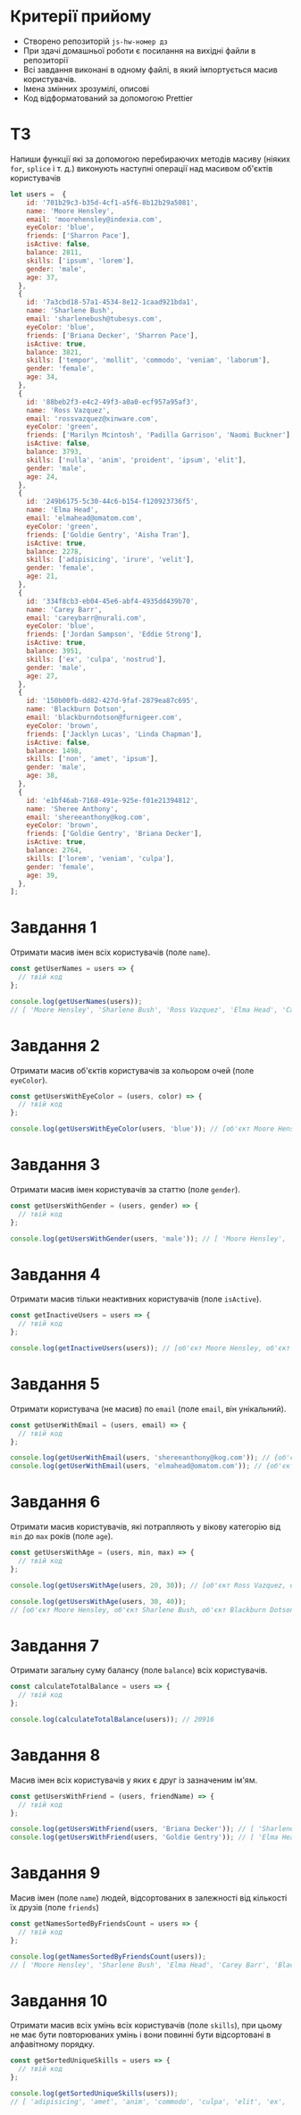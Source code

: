 # Критерії прийому

- Створено репозиторій `js-hw-номер дз`
- При здачі домашньої роботи є посилання на вихідні файли в репозиторії
- Всі завдання виконані в одному файлі, в який імпортується масив користувачів.
- Імена змінних зрозумілі, описові
- Код відформатований за допомогою Prettier

# ТЗ

Напиши функції які за допомогою перебираючих методів масиву (ніяких `for`,
`splice` і т. д.) виконують наступні операції над масивом об'єктів користувачів

```js
let users =  {
    id: '701b29c3-b35d-4cf1-a5f6-8b12b29a5081',
    name: 'Moore Hensley',
    email: 'moorehensley@indexia.com',
    eyeColor: 'blue',
    friends: ['Sharron Pace'],
    isActive: false,
    balance: 2811,
    skills: ['ipsum', 'lorem'],
    gender: 'male',
    age: 37,
  },
  {
    id: '7a3cbd18-57a1-4534-8e12-1caad921bda1',
    name: 'Sharlene Bush',
    email: 'sharlenebush@tubesys.com',
    eyeColor: 'blue',
    friends: ['Briana Decker', 'Sharron Pace'],
    isActive: true,
    balance: 3821,
    skills: ['tempor', 'mollit', 'commodo', 'veniam', 'laborum'],
    gender: 'female',
    age: 34,
  },
  {
    id: '88beb2f3-e4c2-49f3-a0a0-ecf957a95af3',
    name: 'Ross Vazquez',
    email: 'rossvazquez@xinware.com',
    eyeColor: 'green',
    friends: ['Marilyn Mcintosh', 'Padilla Garrison', 'Naomi Buckner'],
    isActive: false,
    balance: 3793,
    skills: ['nulla', 'anim', 'proident', 'ipsum', 'elit'],
    gender: 'male',
    age: 24,
  },
  {
    id: '249b6175-5c30-44c6-b154-f120923736f5',
    name: 'Elma Head',
    email: 'elmahead@omatom.com',
    eyeColor: 'green',
    friends: ['Goldie Gentry', 'Aisha Tran'],
    isActive: true,
    balance: 2278,
    skills: ['adipisicing', 'irure', 'velit'],
    gender: 'female',
    age: 21,
  },
  {
    id: '334f8cb3-eb04-45e6-abf4-4935dd439b70',
    name: 'Carey Barr',
    email: 'careybarr@nurali.com',
    eyeColor: 'blue',
    friends: ['Jordan Sampson', 'Eddie Strong'],
    isActive: true,
    balance: 3951,
    skills: ['ex', 'culpa', 'nostrud'],
    gender: 'male',
    age: 27,
  },
  {
    id: '150b00fb-dd82-427d-9faf-2879ea87c695',
    name: 'Blackburn Dotson',
    email: 'blackburndotson@furnigeer.com',
    eyeColor: 'brown',
    friends: ['Jacklyn Lucas', 'Linda Chapman'],
    isActive: false,
    balance: 1498,
    skills: ['non', 'amet', 'ipsum'],
    gender: 'male',
    age: 38,
  },
  {
    id: 'e1bf46ab-7168-491e-925e-f01e21394812',
    name: 'Sheree Anthony',
    email: 'shereeanthony@kog.com',
    eyeColor: 'brown',
    friends: ['Goldie Gentry', 'Briana Decker'],
    isActive: true,
    balance: 2764,
    skills: ['lorem', 'veniam', 'culpa'],
    gender: 'female',
    age: 39,
  },
];
```

# Завдання 1

Отримати масив імен всіх користувачів (поле `name`).

```js
const getUserNames = users => {
  // твій код
};

console.log(getUserNames(users));
// [ 'Moore Hensley', 'Sharlene Bush', 'Ross Vazquez', 'Elma Head', 'Carey Barr', 'Blackburn Dotson', 'Sheree Anthony' ]
```

# Завдання 2

Отримати масив об'єктів користувачів за кольором очей (поле `eyeColor`).

```js
const getUsersWithEyeColor = (users, color) => {
  // твій код
};

console.log(getUsersWithEyeColor(users, 'blue')); // [об'єкт Moore Hensley, об'єкт Sharlene Bush, об'єкт Carey Barr]
```

# Завдання 3

Отримати масив імен користувачів за статтю (поле `gender`).

```js
const getUsersWithGender = (users, gender) => {
  // твій код
};

console.log(getUsersWithGender(users, 'male')); // [ 'Moore Hensley', 'Ross Vazquez', 'Carey Barr', 'Blackburn Dotson' ]
```

# Завдання 4

Отримати масив тільки неактивних користувачів (поле `isActive`).

```js
const getInactiveUsers = users => {
  // твій код
};

console.log(getInactiveUsers(users)); // [об'єкт Moore Hensley, об'єкт Ross Vazquez, об'єкт Blackburn Dotson]
```

# Завдання 5

Отримати користувача (не масив) по `email` (поле `email`, він унікальний).

```js
const getUserWithEmail = (users, email) => {
  // твій код
};

console.log(getUserWithEmail(users, 'shereeanthony@kog.com')); // {об'єкт користувача Sheree Anthony}
console.log(getUserWithEmail(users, 'elmahead@omatom.com')); // {об'єкт користувача Elma Head}
```

# Завдання 6

Отримати масив користувачів, які потрапляють у вікову категорію від `min` до
`max` років (поле `age`).

```js
const getUsersWithAge = (users, min, max) => {
  // твій код
};

console.log(getUsersWithAge(users, 20, 30)); // [об'єкт Ross Vazquez, об'єкт Elma Head, об'єкт Carey Barr]

console.log(getUsersWithAge(users, 30, 40));
// [об'єкт Moore Hensley, об'єкт Sharlene Bush, об'єкт Blackburn Dotson, об'єкт Sheree Anthony]
```

# Завдання 7

Отримати загальну суму балансу (поле `balance`) всіх користувачів.

```js
const calculateTotalBalance = users => {
  // твій код
};

console.log(calculateTotalBalance(users)); // 20916
```

# Завдання 8

Масив імен всіх користувачів у яких є друг із зазначеним ім'ям.

```js
const getUsersWithFriend = (users, friendName) => {
  // твій код
};

console.log(getUsersWithFriend(users, 'Briana Decker')); // [ 'Sharlene Bush', 'Sheree Anthony' ]
console.log(getUsersWithFriend(users, 'Goldie Gentry')); // [ 'Elma Head', 'Sheree Anthony' ]
```

# Завдання 9

Масив імен (поле `name`) людей, відсортованих в залежності від кількості їх
друзів (поле `friends`)

```js
const getNamesSortedByFriendsCount = users => {
  // твій код
};

console.log(getNamesSortedByFriendsCount(users));
// [ 'Moore Hensley', 'Sharlene Bush', 'Elma Head', 'Carey Barr', 'Blackburn Dotson', 'Sheree Anthony', 'Ross Vazquez' ]
```

# Завдання 10

Отримати масив всіх умінь всіх користувачів (поле `skills`), при цьому не має
бути повторюваних умінь і вони повинні бути відсортовані в алфавітному порядку.

```js
const getSortedUniqueSkills = users => {
  // твій код
};

console.log(getSortedUniqueSkills(users));
// [ 'adipisicing', 'amet', 'anim', 'commodo', 'culpa', 'elit', 'ex', 'ipsum', 'irure', 'laborum', 'lorem', 'mollit', 'non', 'nostrud', 'nulla', 'proident', 'tempor', 'velit', 'veniam' ]
```
